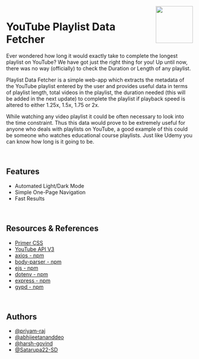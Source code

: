 
<img align="right" width="100" height="100" src="https://playlistdata.com/favicon.png">

# YouTube Playlist Data Fetcher

Ever wondered how long it would exactly take to complete the longest playlist on YouTube? We have got just the right thing for you! Up until now, there was no way (officially) to check the Duration or Length of any playlist. 

Playlist Data Fetcher is a simple web-app which extracts the metadata of the YouTube playlist entered by the user and provides useful data in terms of playlist length, total videos in the playlist, the duration needed (this will be added in the next update) to complete the playlist if playback speed is altered to either 1.25x, 1.5x, 1.75 or 2x.

While watching any video playlist it could be often necessary to look into the time constraint. Thus this data would prove to be extremely useful for anyone who deals with playlists on YouTube, a good example of this could be someone who watches educational course playlists. Just like Udemy you can know how long is it going to be. 

&nbsp;&nbsp;
## Features

- Automated Light/Dark Mode
- Simple One-Page Navigation
- Fast Results

&nbsp;&nbsp;


## Resources & References
- [Primer CSS](https://primer.style/)
- [YouTube API V3](https://developers.google.com/youtube/v3/getting-started)
- [axios - npm](https://www.npmjs.com/package/axios)
- [body-parser - npm](https://www.npmjs.com/package/body-parser)
- [ejs - npm](https://www.npmjs.com/package/ejs)
- [dotenv - npm](https://www.npmjs.com/package/dotenv) 
- [express - npm](https://www.npmjs.com/package/express)
- [gypd - npm](https://www.npmjs.com/package/gypd)


&nbsp;&nbsp;

## Authors
- [@priyam-raj](https://github.com/priyam-raj)
- [@abhijeetananddeo](https://github.com/abhijeetananddeo)
- [@harsh-govind](https://github.com/harsh-govind)
- [@Satarupa22-SD](https://github.com/Satarupa22-SD)



